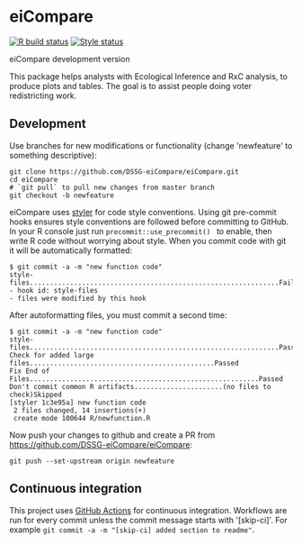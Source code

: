 # eiCompare
[![R build status](https://github.com/DSSG-eiCompare/eiCompare/workflows/R-CMD-check/badge.svg)](https://github.com/DSSG-eiCompare/eiCompare/actions?workflow=R-CMD-check)
[![Style status](https://github.com/DSSG-eiCompare/eiCompare/workflows/Styler/badge.svg)](https://github.com/DSSG-eiCompare/eiCompare/actions?workflow=Styler)

eiCompare development version

This package helps analysts with Ecological Inference and RxC analysis, to produce plots and tables. 
The goal is to assist people doing voter redistricting work.

## Development

Use branches for new modifications or functionality (change 'newfeature' to something descriptive):
```
git clone https://github.com/DSSG-eiCompare/eiCompare.git
cd eiCompare
# `git pull` to pull new changes from master branch
git checkout -b newfeature
```

eiCompare uses [styler](https://github.com/r-lib/styler) for code style conventions. Using git pre-commit hooks ensures style conventions are followed before committing to GitHub. In your R console just run `precommit::use_precommit() ` to enable, then write R code without worrying about style. When you commit code with git it will be automatically formatted:
```
$ git commit -a -m "new function code"
style-files..............................................................Failed
- hook id: style-files
- files were modified by this hook
```

After autoformatting files, you must commit a second time:
```
$ git commit -a -m "new function code"
style-files..............................................................Passed
Check for added large files..............................................Passed
Fix End of Files.........................................................Passed
Don't commit common R artifacts......................(no files to check)Skipped
[styler 1c3e95a] new function code
 2 files changed, 14 insertions(+)
 create mode 100644 R/newfunction.R
```

Now push your changes to github and create a PR from https://github.com/DSSG-eiCompare/eiCompare: 
```
git push --set-upstream origin newfeature 
```

## Continuous integration
This project uses [GitHub Actions](https://docs.github.com/en/actions) for continuous integration. Workflows are run for every commit unless the commit message starts with '[skip-ci]'. For example `git commit -a -m "[skip-ci] added section to readme"`.
